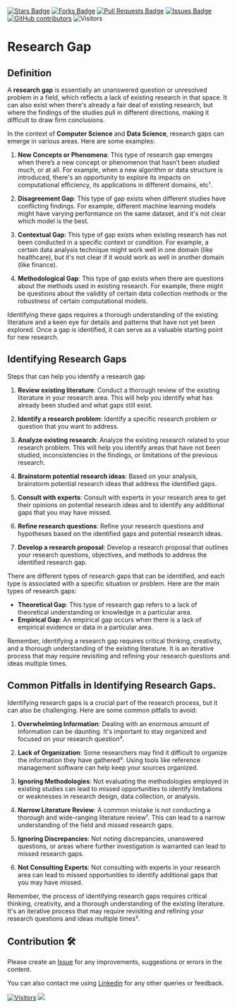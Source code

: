 <a href="https://github.com/drshahizan/research-design/stargazers"><img src="https://img.shields.io/github/stars/drshahizan/research-design" alt="Stars Badge"/></a>
<a href="https://github.com/drshahizan/research-design/network/members"><img src="https://img.shields.io/github/forks/drshahizan/research-design" alt="Forks Badge"/></a>
<a href="https://github.com/drshahizan/research-design/pulls"><img src="https://img.shields.io/github/issues-pr/drshahizan/research-design" alt="Pull Requests Badge"/></a>
<a href="https://github.com/drshahizan/research-design"><img src="https://img.shields.io/github/issues/drshahizan/research-design" alt="Issues Badge"/></a>
<a href="https://github.com/drshahizan/research-design/graphs/contributors"><img alt="GitHub contributors" src="https://img.shields.io/github/contributors/drshahizan/research-design?color=2b9348"></a>
![Visitors](https://api.visitorbadge.io/api/visitors?path=https%3A%2F%2Fgithub.com%2Fdrshahizan%2MCSD1043&labelColor=%23d9e3f0&countColor=%23697689&style=flat)

# Research Gap

## Definition
A **research gap** is essentially an unanswered question or unresolved problem in a field, which reflects a lack of existing research in that space. It can also exist when there's already a fair deal of existing research, but where the findings of the studies pull in different directions, making it difficult to draw firm conclusions. 

In the context of **Computer Science** and **Data Science**, research gaps can emerge in various areas. Here are some examples:

1. **New Concepts or Phenomena**: This type of research gap emerges when there’s a new concept or phenomenon that hasn’t been studied much, or at all. For example, when a new algorithm or data structure is introduced, there's an opportunity to explore its impacts on computational efficiency, its applications in different domains, etc¹.

2. **Disagreement Gap**: This type of gap exists when different studies have conflicting findings. For example, different machine learning models might have varying performance on the same dataset, and it's not clear which model is the best.

3. **Contextual Gap**: This type of gap exists when existing research has not been conducted in a specific context or condition. For example, a certain data analysis technique might work well in one domain (like healthcare), but it's not clear if it would work as well in another domain (like finance).

4. **Methodological Gap**: This type of gap exists when there are questions about the methods used in existing research. For example, there might be questions about the validity of certain data collection methods or the robustness of certain computational models.

Identifying these gaps requires a thorough understanding of the existing literature and a keen eye for details and patterns that have not yet been explored. Once a gap is identified, it can serve as a valuable starting point for new research.


## Identifying Research Gaps

Steps that can help you identify a research gap

1. **Review existing literature**: Conduct a thorough review of the existing literature in your research area. This will help you identify what has already been studied and what gaps still exist.

2. **Identify a research problem**: Identify a specific research problem or question that you want to address.

3. **Analyze existing research**: Analyze the existing research related to your research problem. This will help you identify areas that have not been studied, inconsistencies in the findings, or limitations of the previous research.

4. **Brainstorm potential research ideas**: Based on your analysis, brainstorm potential research ideas that address the identified gaps.

5. **Consult with experts**: Consult with experts in your research area to get their opinions on potential research ideas and to identify any additional gaps that you may have missed.

6. **Refine research questions**: Refine your research questions and hypotheses based on the identified gaps and potential research ideas.

7. **Develop a research proposal**: Develop a research proposal that outlines your research questions, objectives, and methods to address the identified research gap.

There are different types of research gaps that can be identified, and each type is associated with a specific situation or problem. Here are the main types of research gaps:

- **Theoretical Gap**: This type of research gap refers to a lack of theoretical understanding or knowledge in a particular area.
- **Empirical Gap**: An empirical gap occurs when there is a lack of empirical evidence or data in a particular area.

Remember, identifying a research gap requires critical thinking, creativity, and a thorough understanding of the existing literature. It is an iterative process that may require revisiting and refining your research questions and ideas multiple times.

## Common Pitfalls in Identifying Research Gaps.
Identifying research gaps is a crucial part of the research process, but it can also be challenging. Here are some common pitfalls to avoid:

1. **Overwhelming Information**: Dealing with an enormous amount of information can be daunting. It's important to stay organized and focused on your research question³.

2. **Lack of Organization**: Some researchers may find it difficult to organize the information they have gathered³. Using tools like reference management software can help keep your sources organized.

3. **Ignoring Methodologies**: Not evaluating the methodologies employed in existing studies can lead to missed opportunities to identify limitations or weaknesses in research design, data collection, or analysis.

4. **Narrow Literature Review**: A common mistake is not conducting a thorough and wide-ranging literature review¹. This can lead to a narrow understanding of the field and missed research gaps.

5. **Ignoring Discrepancies**: Not noting discrepancies, unanswered questions, or areas where further investigation is warranted can lead to missed research gaps.

6. **Not Consulting Experts**: Not consulting with experts in your research area can lead to missed opportunities to identify additional gaps that you may have missed.

Remember, the process of identifying research gaps requires critical thinking, creativity, and a thorough understanding of the existing literature. It's an iterative process that may require revisiting and refining your research questions and ideas multiple times².

## Contribution 🛠️
Please create an [Issue](https://github.com/drshahizan/MCSD1043/issues) for any improvements, suggestions or errors in the content.

You can also contact me using [Linkedin](https://www.linkedin.com/in/drshahizan/) for any other queries or feedback.

[![Visitors](https://api.visitorbadge.io/api/visitors?path=https%3A%2F%2Fgithub.com%2Fdrshahizan&labelColor=%23697689&countColor=%23555555&style=plastic)](https://visitorbadge.io/status?path=https%3A%2F%2Fgithub.com%2Fdrshahizan)
![](https://hit.yhype.me/github/profile?user_id=81284918)

